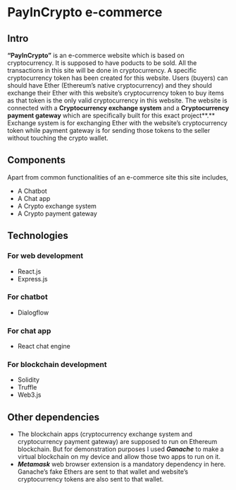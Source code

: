 ﻿# **PayInCrypto e-commerce**
## **Intro**
**“PayInCrypto”** is an e-commerce website which is based on cryptocurrency. It is supposed to have poducts to be sold. All the transactions in this site will be done in cryptocurrency. A specific cryptocurrency token has been created for this website. Users (buyers) can should have Ether (Ethereum’s native cryptocurrency) and they should exchange their Ether with this website’s cryptocurrency token to buy items as that token is the only valid cryptocurrency in this website. The website is connected with a **Cryptocurrency exchange system** and a **Cryptocurrency payment gateway** which are specifically built for this exact project**.** Exchange system is for exchanging Ether with the website’s cryptocurrency token while payment gateway is for sending those tokens to the seller without touching the crypto wallet.
## **Components**
Apart from common functionalities of an e-commerce site this site includes,

- A Chatbot
- A Chat app
- A Crypto exchange system
- A Crypto payment gateway
## **Technologies**
### For web development
- React.js
- Express.js
### For chatbot
- Dialogflow
### For chat app
- React chat engine
### For blockchain development
- Solidity
- Truffle
- Web3.js

## **Other dependencies**
- The blockchain apps (cryptocurrency exchange system and cryptocurrency payment gateway) are supposed to run on Ethereum blockchain. But for demonstration purposes I used ***Ganache*** to make a virtual blockchain on my device and allow those two apps to run on it.
- ***Metamask*** web browser extension is a mandatory dependency in here. Ganache’s fake Ethers are sent to that wallet and website’s cryptocurrency tokens are also sent to that wallet.
